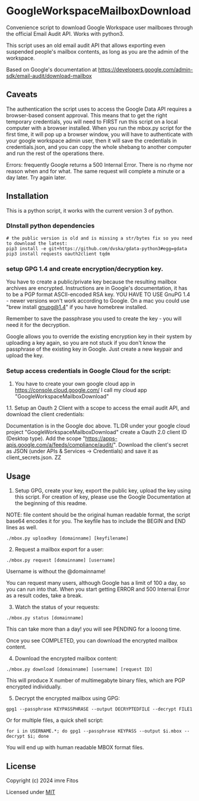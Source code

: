 # GoogleWorkspaceMailboxDownload

Convenience script to download Google Workspace user mailboxes through the official Email Audit API. Works with python3.

This script uses an old email audit API that allows exporting even suspended people's mailbox contents, as long as you are the admin of the workspace.

Based on Google's documentation at https://developers.google.com/admin-sdk/email-audit/download-mailbox

## Caveats

The authentication the script uses to access the Google Data API requires a browser-based consent approval. This means that to get the right temporary credentials, you will need to FIRST run this script on a local computer with a browser installed. When you run the mbox.py script for the first time, it will pop up a browser window, you will have to authenticate with your google workspace admin user, then it will save the credentials in credentials.json, and you can copy the whole shebang to another computer and run the rest of the operations there.

Errors: frequently Google returns a 500 Internal Error. There is no rhyme nor reason when and for what. The same request will complete a minute or a day later. Try again later.

## Installation

This is a python script, it works with the current version 3 of python.

### DInstall python dependencies

```
# the public version is old and is missing a str/bytes fix so you need to download the latest:
pip3 install -e git+https://github.com/dvska/gdata-python3#egg=gdata
pip3 install requests oauth2client tqdm
```

### setup GPG 1.4 and create encryption/decryption key.

You have to create a public/private key because the resulting mailbox archives are encrypted. Instructions are in Google's documentation, it has to be a PGP format ASCII-encoded RSA key. YOU HAVE TO USE GnuPG 1.4 - newer versions won't work according to Google. On a mac you could use "brew install gnupg@1.4" if you have homebrew installed.

Remember to save the passphrase you used to create the key - you will need it for the decryption.

Google allows you to override the existing encryption key in their system by uploading a key again, so you are not stuck if you don't know the passphrase of the existing key in Google. Just create a new keypair and upload the key.


### Setup access credentials in Google Cloud for the script:

1. You have to create your own google cloud app in https://console.cloud.google.com/ I call my cloud app "GoogleWorkspaceMailboxDownload"

1.1. Setup an Oauth 2 Client with a scope to access the email audit API, and download the client credentials:

Documentation is in the Google doc above. TL:DR under your google cloud project "GoogleWorkspaceMailboxDownload" create a Oauth 2.0 client ID (Desktop type). Add the scope "https://apps-apis.google.com/a/feeds/compliance/audit/". Download the client's secret as JSON (under APIs & Services -> Credentials) and save it as client_secrets.json.
ZZ
## Usage

1. Setup GPG, create your key, export the public key, upload the key using this script. For creation of key, please use the Google Documentation at the beginning of this readme.

NOTE: file content should be the original human readable format, the script base64 encodes it for you. The keyfile has to include the BEGIN and END lines as well.

`./mbox.py uploadkey [domainname] [keyfilename]`

2. Request a mailbox export for a user:

`./mbox.py request [domainname] [username]`

Username is without the @domainname!

You can request many users, although Google has a limit of 100 a day, so you can run into that. When you start getting ERROR and 500 Internal Error as a result codes, take a break.

3. Watch the status of your requests:

`./mbox.py status [domainname]`

This can take more than a day! you will see PENDING for a looong time.

Once you see COMPLETED, you can download the encrypted mailbox content.

4. Download the encrypted mailbox content:

`./mbox.py download [domainname] [username] [request ID]`

This will produce X number of multimegabyte binary files, which are PGP encrypted individually.

5. Decrypt the encrypted mailbox using GPG:

`gpg1 --passphrase KEYPASSPHRASE --output DECRYPTEDFILE --decrypt FILE1`

Or for multiple files, a quick shell script:

`for i in USERNAME.*; do gpg1 --passphrase KEYPASS --output $i.mbox --decrypt $i; done`

You will end up with human readable MBOX format files.


## License

Copyright (c) 2024 imre Fitos

Licensed under [MIT](https://choosealicense.com/licenses/mit/)

